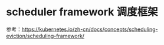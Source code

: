# scheduler framework 调度框架

参考：https://kubernetes.io/zh-cn/docs/concepts/scheduling-eviction/scheduling-framework/
